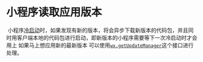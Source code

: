# 小程序读取应用版本

​	小程序[冷启动]()时，如果发现有新的版本，将会异步下载新版本的代码包，并且同时用客户端本地的代码包进行启动，即新版本的小程序需要等下一次冷启动时才会用上 如果马上想应用新的最新版本 可以使用[`wx.getUpdateManager`]()这个接口进行处理。
